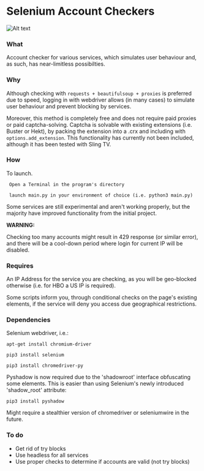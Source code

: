 # Selenium Account Checkers

![Alt text](assets/hbo.png "HBO max Checker")

### What ###

Account checker for various services, which simulates user behaviour and, as such, has near-limitless possibilties. 

### Why ###

Although checking with ```requests + beautifulsoup + proxies``` is preferred due to speed, logging in with webdriver allows (in many cases) to simulate user behaviour and prevent blocking by services. 

Moreover, this method is completely free and does not require paid proxies or paid captcha-solving. Captcha is solvable with existing extensions (i.e. Buster or Hekt), by packing the extension into a .crx and including with ```options.add_extension```. This functionality has currently not been included, although it has been tested with Sling TV.

### How ###

To launch.

``` Open a Terminal in the program's directory```

``` launch main.py in your environment of choice (i.e. python3 main.py)```

Some services are still experimental and aren't working properly, but the majority have improved functionality from the initial project.

**WARNING:**

Checking too many accounts might result in 429 response (or similar error), and there will be a cool-down period where login for current IP will be disabled.

### Requires ###

An IP Address for the service you are checking, as you will be geo-blocked otherwise (i.e. for HBO a US IP is required).

Some scripts inform you, through conditional checks on the page's existing elements, if the service will deny you access due geographical restrictions.

### Dependencies ###

Selenium webdriver, i.e.:

``` apt-get install chromium-driver ```

``` pip3 install selenium ```

``` pip3 install chromedriver-py ```

Pyshadow is now required due to the 'shadowroot' interface obfuscating some elements. This is easier than using Selenium's newly introduced 'shadow_root' attribute:

```pip3 install pyshadow```

Might require a stealthier version of chromedriver or seleniumwire in the future.

### To do ###

- Get rid of try blocks
- Use headless for all services
- Use proper checks to determine if accounts are valid (not try blocks)
